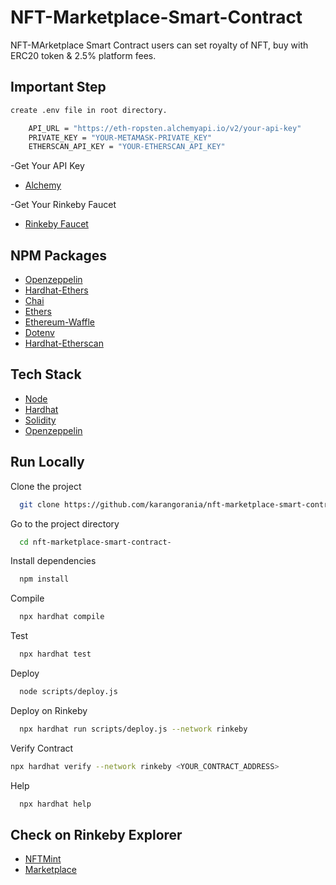 # NFT-Marketplace-Smart-Contract

NFT-MArketplace Smart Contract users can set royalty of NFT, buy with ERC20 token & 2.5% platform fees.

## Important Step

```bash
create .env file in root directory.
```

```bash
    API_URL = "https://eth-ropsten.alchemyapi.io/v2/your-api-key"
    PRIVATE_KEY = "YOUR-METAMASK-PRIVATE_KEY"
    ETHERSCAN_API_KEY = "YOUR-ETHERSCAN_API_KEY"

```

-Get Your API Key

- [Alchemy](https://alchemy.com/?r=36af7883c4699196)

-Get Your Rinkeby Faucet

- [Rinkeby Faucet](https://faucets.chain.link/rinkeby)

## NPM Packages

- [Openzeppelin](https://www.npmjs.com/package/@openzeppelin/contracts)
- [Hardhat-Ethers](https://www.npmjs.com/package/hardhat-ethers)
- [Chai](https://www.npmjs.com/package/chai)
- [Ethers](https://www.npmjs.com/package/ethers)
- [Ethereum-Waffle](https://www.npmjs.com/package/ethereum-waffle)
- [Dotenv](https://www.npmjs.com/package/dotenv)
- [Hardhat-Etherscan](https://www.npmjs.com/package/hardhat-etherscan)

## Tech Stack

- [Node](https://nodejs.org/en/)
- [Hardhat](https://hardhat.org/)
- [Solidity](https://docs.soliditylang.org/)
- [Openzeppelin](https://openzeppelin.com/)

## Run Locally

Clone the project

```bash
  git clone https://github.com/karangorania/nft-marketplace-smart-contract-
```

Go to the project directory

```bash
  cd nft-marketplace-smart-contract-
```

Install dependencies

```bash
  npm install
```

Compile

```bash
  npx hardhat compile
```

Test

```bash
  npx hardhat test
```

Deploy

```bash
  node scripts/deploy.js
```

Deploy on Rinkeby

```bash
  npx hardhat run scripts/deploy.js --network rinkeby
```

Verify Contract

```bash
npx hardhat verify --network rinkeby <YOUR_CONTRACT_ADDRESS>
```

Help

```bash
  npx hardhat help
```

## Check on Rinkeby Explorer

- [NFTMint](https://rinkeby.etherscan.io/address/0x05142BC1505B168a54739aA19C53e820Ac47904D)
- [Marketplace](https://rinkeby.etherscan.io/address/0xDD8B940180c0d97EcB2B1c71096573784191d1D1)
